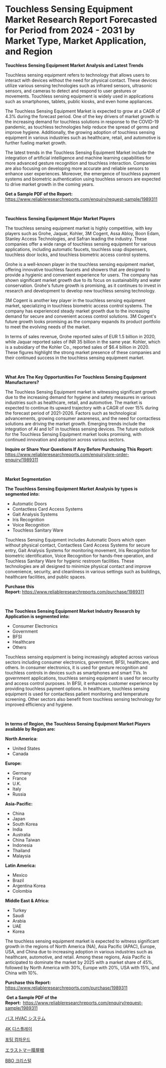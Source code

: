<p><h1>Touchless Sensing Equipment Market Research Report Forecasted for Period from 2024 -  2031 by Market Type, Market Application, and Region</h1></p><p><strong>Touchless Sensing Equipment Market Analysis and Latest Trends</strong></p>
<p><p>Touchless sensing equipment refers to technology that allows users to interact with devices without the need for physical contact. These devices utilize various sensing technologies such as infrared sensors, ultrasonic sensors, and cameras to detect and respond to user gestures or movements. Touchless sensing equipment is widely used in applications such as smartphones, tablets, public kiosks, and even home appliances.</p><p>The Touchless Sensing Equipment Market is expected to grow at a CAGR of 4.3% during the forecast period. One of the key drivers of market growth is the increasing demand for touchless solutions in response to the COVID-19 pandemic, as touchless technologies help reduce the spread of germs and improve hygiene. Additionally, the growing adoption of touchless sensing equipment in various industries such as healthcare, retail, and automotive is further fueling market growth.</p><p>The latest trends in the Touchless Sensing Equipment Market include the integration of artificial intelligence and machine learning capabilities for more advanced gesture recognition and touchless interaction. Companies are also focusing on developing more accurate and reliable sensors to enhance user experiences. Moreover, the emergence of touchless payment systems and biometric authentication using touchless sensors are expected to drive market growth in the coming years.</p></p>
<p><strong>Get a Sample PDF of the Report:&nbsp;</strong> <a href="https://www.reliableresearchreports.com/enquiry/request-sample/1989311">https://www.reliableresearchreports.com/enquiry/request-sample/1989311</a></p>
<p>&nbsp;</p>
<p><strong>Touchless Sensing Equipment Major Market Players</strong></p>
<p><p>The touchless sensing equipment market is highly competitive, with key players such as Grohe, Jaquar, Kohler, 3M Cogent, Assa Abloy, Boon Edam, Stanley Access Technologies, and Safran leading the industry. These companies offer a wide range of touchless sensing equipment for various applications, including automatic faucets, touchless soap dispensers, touchless door locks, and touchless biometric access control systems.</p><p>Grohe is a well-known player in the touchless sensing equipment market, offering innovative touchless faucets and showers that are designed to provide a hygienic and convenient experience for users. The company has shown significant market growth due to its focus on sustainability and water conservation. Grohe's future growth is promising, as it continues to invest in research and development to develop new touchless sensing technology.</p><p>3M Cogent is another key player in the touchless sensing equipment market, specializing in touchless biometric access control systems. The company has experienced steady market growth due to the increasing demand for secure and convenient access control solutions. 3M Cogent's future growth looks promising as the company expands its product portfolio to meet the evolving needs of the market.</p><p>In terms of sales revenue, Grohe reported sales of EUR 1.5 billion in 2020, while Jaquar reported sales of INR 35 billion in the same year. Kohler, which is a subsidiary of the Kohler Co., reported sales of $6.4 billion in 2020. These figures highlight the strong market presence of these companies and their continued success in the touchless sensing equipment market.</p></p>
<p>&nbsp;</p>
<p><strong>What Are The Key Opportunities For Touchless Sensing Equipment Manufacturers?</strong></p>
<p><p>The Touchless Sensing Equipment market is witnessing significant growth due to the increasing demand for hygiene and safety measures in various industries such as healthcare, retail, and automotive. The market is expected to continue its upward trajectory with a CAGR of over 15% during the forecast period of 2021-2026. Factors such as technological advancements, growing consumer awareness, and the need for contactless solutions are driving the market growth. Emerging trends include the integration of AI and IoT in touchless sensing devices. The future outlook for the Touchless Sensing Equipment market looks promising, with continued innovation and adoption across various sectors.</p></p>
<p><strong>Inquire or Share Your Questions If Any Before Purchasing This Report:</strong> <a href="https://www.reliableresearchreports.com/enquiry/pre-order-enquiry/1989311">https://www.reliableresearchreports.com/enquiry/pre-order-enquiry/1989311</a></p>
<p>&nbsp;</p>
<p><strong>Market Segmentation</strong></p>
<p><strong>The Touchless Sensing Equipment Market Analysis by types is segmented into:</strong></p>
<p><ul><li>Automatic Doors</li><li>Contactless Card Access Systems</li><li>Gait Analysis Systems</li><li>Iris Recognition</li><li>Voice Recognition</li><li>Touchless Sanitary Ware</li></ul></p>
<p><p>Touchless Sensing Equipment includes Automatic Doors which open without physical contact, Contactless Card Access Systems for secure entry, Gait Analysis Systems for monitoring movement, Iris Recognition for biometric identification, Voice Recognition for hands-free operation, and Touchless Sanitary Ware for hygienic restroom facilities. These technologies are all designed to minimize physical contact and improve convenience, security, and cleanliness in various settings such as buildings, healthcare facilities, and public spaces.</p></p>
<p><strong>Purchase this Report:&nbsp;</strong><a href="https://www.reliableresearchreports.com/purchase/1989311">https://www.reliableresearchreports.com/purchase/1989311</a></p>
<p>&nbsp;</p>
<p><strong>The Touchless Sensing Equipment Market Industry Research by Application is segmented into:</strong></p>
<p><ul><li>Consumer Electronics</li><li>Government</li><li>BFSI</li><li>Healthcare</li><li>Others</li></ul></p>
<p><p>Touchless sensing equipment is being increasingly adopted across various sectors including consumer electronics, government, BFSI, healthcare, and others. In consumer electronics, it is used for gesture recognition and touchless controls in devices such as smartphones and smart TVs. In government applications, touchless sensing equipment is used for security and access control purposes. In BFSI, it enhances customer experience by providing touchless payment options. In healthcare, touchless sensing equipment is used for contactless patient monitoring and temperature screening. Other sectors also benefit from touchless sensing technology for improved efficiency and hygiene.</p></p>
<p>&nbsp;</p>
<p><strong>In terms of Region, the Touchless Sensing Equipment Market Players available by Region are:</strong></p>
<p>
    <p> <strong> North America: </strong>
        <ul>
            <li>United States</li>
            <li>Canada</li>
        </ul>
        </p> 
    <p> <strong> Europe: </strong>
        <ul>
            <li>Germany</li>
            <li>France</li>
            <li>U.K.</li>
            <li>Italy</li>
            <li>Russia</li>
        </ul>
        </p> 
    <p> <strong> Asia-Pacific: </strong>
        <ul>
            <li>China</li>
            <li>Japan</li>
            <li>South Korea</li>
            <li>India</li>
            <li>Australia</li>
            <li>China Taiwan</li>
            <li>Indonesia</li>
            <li>Thailand</li>
            <li>Malaysia</li>
        </ul>
        </p> 
    <p> <strong> Latin America: </strong>
        <ul>
            <li>Mexico</li>
            <li>Brazil</li>
            <li>Argentina Korea</li>
            <li>Colombia</li>
        </ul>
        </p> 
    <p> <strong> Middle East & Africa: </strong>
        <ul>
            <li>Turkey</li>
            <li>Saudi</li>
            <li>Arabia</li>
            <li>UAE</li>
            <li>Korea</li>
        </ul>
    </p>
    </p>
<p><p>The touchless sensing equipment market is expected to witness significant growth in the regions of North America (NA), Asia Pacific (APAC), Europe, USA, and China due to increasing adoption in various industries such as healthcare, automotive, and retail. Among these regions, Asia Pacific is anticipated to dominate the market by 2025 with a market share of 45%, followed by North America with 30%, Europe with 20%, USA with 15%, and China with 10%.</p></p>
<p><strong>Purchase this Report: </strong><a href="https://www.reliableresearchreports.com/purchase/1989311">https://www.reliableresearchreports.com/purchase/1989311</a></p>
<p>&nbsp;<strong>Get a Sample PDF of the Report:&nbsp;&nbsp;</strong><a href="https://www.reliableresearchreports.com/enquiry/request-sample/1989311">https://www.reliableresearchreports.com/enquiry/request-sample/1989311</a></p>
<p><strong></strong></p>
<p><p><a href="https://medium.com/@mt14785/%E3%83%90%E3%82%B9hvac%E3%82%B7%E3%82%B9%E3%83%86%E3%83%A0%E5%B8%82%E5%A0%B4%E3%81%AE%E3%82%A4%E3%83%B3%E3%82%B5%E3%82%A4%E3%83%88-%E5%B8%82%E5%A0%B4%E3%83%88%E3%83%AC%E3%83%B3%E3%83%89-%E6%88%90%E9%95%B7-2024%E5%B9%B4%E3%81%8B%E3%82%892031%E5%B9%B4%E3%81%BE%E3%81%A7%E3%81%AE%E4%BA%88%E6%B8%AC-8b36e776f590">バス HVAC システム</a></p><p><a href="https://medium.com/@robertojones8678/4k-%EB%94%94%EC%8A%A4%ED%94%8C%EB%A0%88%EC%9D%B4-%EC%8B%9C%EC%9E%A5-2031%EB%85%84%EA%B9%8C%EC%A7%80%EC%9D%98-%EB%8F%99%ED%96%A5-%EC%98%88%EC%B8%A1-%EB%B0%8F-%EA%B2%BD%EC%9F%81-%EB%B6%84%EC%84%9D-0b8d7187ab2f">4K 디스플레이</a></p><p><a href="https://medium.com/@dewayneber2023/%ED%8F%AC%ED%8C%85-%EC%BB%B4%ED%8C%8C%EC%9A%B4%EB%93%9C-%EC%8B%9C%EC%9E%A5-%EB%A9%94%ED%8A%B8%EB%A6%AD-%ED%95%B4%EB%8F%85-%EC%8B%9C%EC%9E%A5-%EC%A0%90%EC%9C%A0%EC%9C%A8-%ED%8A%B8%EB%A0%8C%EB%93%9C-%EB%B0%8F-%EC%84%B1%EC%9E%A5-%ED%8C%A8%ED%84%B4-8dfe2f73afba">포팅 컴파운드</a></p><p><a href="https://github.com/oafhukehf4709715/Market-Research-Report-List-1/blob/main/271539514129.md">エラストマー膜屋根</a></p><p><a href="https://github.com/plelbej847484502/Market-Research-Report-List-1/blob/main/150203613199.md">BBO 크리스털</a></p></p>